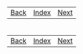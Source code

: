 <table width="100%">
    <tr>
        <td><a href="./008_POJOs_JavaBeans.md">Back</a></td>
        <td><a href="../Index.md">Index</a></td>
        <td><a href="./010_Calculator_Part_2.md">Next</a></td>
    </tr>
</table>

#

#

#

[]()
<table width="100%">
    <tr>
        <td><a href="./008_POJOs_JavaBeans.md">Back</a></td>
        <td><a href="../Index.md">Index</a></td>
        <td><a href="./010_Calculator_Part_2.md">Next</a></td>
    </tr>
</table>
